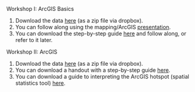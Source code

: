 Workshop I: ArcGIS Basics
1.	Download the data [here](https://www.dropbox.com/s/kjk4f2dmmyi92on/Intro_GIS_Workshop_Data.zip?dl=0) (as a zip file via dropbox).
2.	You can follow along using the mapping/ArcGIS [presentation](https://github.com/barnarderc/workshops/blob/master/Summer%202017/SRI%20ArcGIS/ercgistutorial_W1.pdf).
3.	You can download the step-by-step guide [here](https://github.com/barnarderc/workshops/blob/master/Summer%202017/SRI%20ArcGIS/ercarcgistutorialstep-by-stepguide_W1.pdf) and follow along, or refer to it later.
 
Workshop II: ArcGIS 
1.	Download the data [here](https://www.dropbox.com/s/10madoma50vgap5/ERCWORKSHOP2%20%281%29.zip?dl=0) (as a zip file via dropbox).
2.	You can download a handout with a step-by-step guide [here](https://github.com/barnarderc/workshops/blob/master/Summer%202017/SRI%20ArcGIS/erc_workshop2_guide%20(1).pdf).
3.	You can download a guide to interpreting the ArcGIS hotspot (spatial statistics tool) [here](https://github.com/barnarderc/workshops/blob/master/Summer%202017/SRI%20ArcGIS/%232_getis_ords_g-star_and_spatial_autocorrelation_implementation_in_arcview%20(1).pdf).

